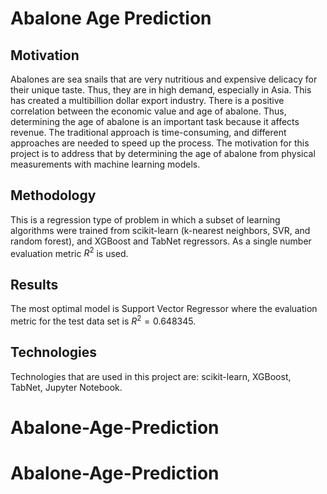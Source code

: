 # Abalone Age Prediction

## Motivation
Abalones are sea snails that are very nutritious and expensive delicacy for their unique taste. Thus, they are in high demand, especially in Asia. This has created a multibillion dollar export industry. There is a positive correlation between the economic value and age of abalone. Thus, determining the age of abalone is an important task because it affects revenue. The traditional approach is time-consuming, and different approaches are needed to speed up the process. The motivation for this project is to address that by determining the age of abalone from physical measurements with machine learning models.

## Methodology
This is a regression type of problem in which a subset of learning algorithms were trained from scikit-learn (k-nearest neighbors, SVR, and random forest), and XGBoost and TabNet regressors. As a single number evaluation metric $R^2$ is used.

## Results
The most optimal model is Support Vector Regressor where the evaluation metric for the test data set is $R^2=0.648345$.

## Technologies
Technologies that are used in this project are: scikit-learn, XGBoost, TabNet, Jupyter Notebook.
# Abalone-Age-Prediction
# Abalone-Age-Prediction
